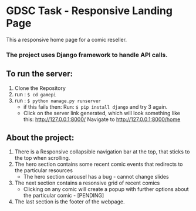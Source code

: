 # GDSC Task - Responsive Landing Page

This a responsive home page for a comic reseller.

### The project uses Django framework to handle API calls.

## To run the server: 
  1) Clone the Repository
  2) run : ```$ cd gamepi```
  3) run : ```$ python manage.py runserver```
     + if this fails then:
     Run: ```$ pip install django```
     and try 3 again.
     + Click on the server link generated, which will look something like this: http://127.0.0.1:8000/
    Navigate to http://127.0.0.1:8000/home

## About the project:
  1) There is a Responsive collapsible navigation bar at the top, that sticks to the top when scrolling.
  2) The hero section contains some recent comic events that redirects to the particular resources
      + The hero section carousel has a bug - cannot change slides
  3) The next section contains a resonsive grid of recent comics
      + Clicking on any comic will create a popup with further options about the particular comic - [PENDING]
  4) The last section is the footer of the webpage.
